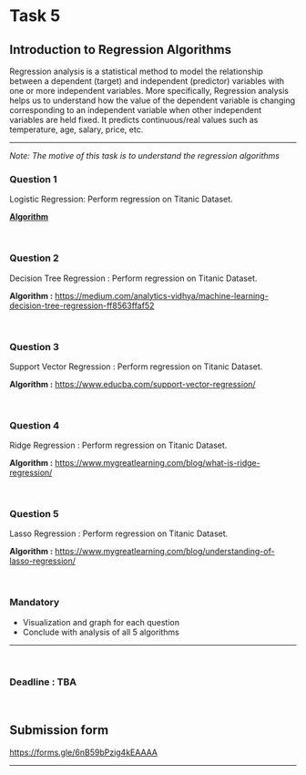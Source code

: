 # Task 5

## Introduction to Regression Algorithms

Regression analysis is a statistical method to model the relationship between a dependent (target) and independent (predictor) variables with one or more independent variables. More specifically, Regression analysis helps us to understand how the value of the dependent variable is changing corresponding to an independent variable when other independent variables are held fixed. It predicts continuous/real values such as temperature, age, salary, price, etc.

<hr />

*Note: The motive of this task is to understand the regression algorithms*

### Question 1 

Logistic Regression: Perform regression on Titanic Dataset. 

[**Algorithm**](https://www.analyticsvidhya.com/blog/2021/07/an-introduction-to-logistic-regression/)

<br>

### Question 2 

Decision Tree Regression : Perform regression on Titanic Dataset. 

**Algorithm :** https://medium.com/analytics-vidhya/machine-learning-decision-tree-regression-ff8563ffaf52

<br>

### Question 3

Support Vector Regression : Perform regression on Titanic Dataset. 

**Algorithm :** https://www.educba.com/support-vector-regression/

<br>

### Question 4 

Ridge Regression : Perform regression on Titanic Dataset. 

**Algorithm :** https://www.mygreatlearning.com/blog/what-is-ridge-regression/

<br>

### Question 5 

Lasso Regression : Perform regression on Titanic Dataset.

**Algorithm :** https://www.mygreatlearning.com/blog/understanding-of-lasso-regression/

<br>


### Mandatory 
- Visualization and graph for each question 
- Conclude with analysis of all 5 algorithms
<hr >

<br>

### Deadline : TBA 

<br>

## Submission form
https://forms.gle/6nB59bPzig4kEAAAA
<hr >
